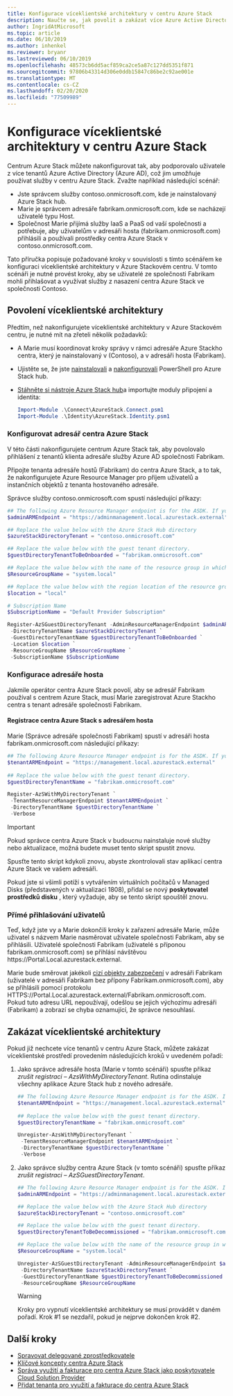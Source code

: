 ```yaml
---
title: Konfigurace víceklientské architektury v centru Azure Stack
description: Naučte se, jak povolit a zakázat více Azure Active Directory tenantů v centru Azure Stack.
author: IngridAtMicrosoft
ms.topic: article
ms.date: 06/10/2019
ms.author: inhenkel
ms.reviewer: bryanr
ms.lastreviewed: 06/10/2019
ms.openlocfilehash: 48573cb6dd5acf859ca2ce5a87c127dd5351f871
ms.sourcegitcommit: 97806b43314d306e0ddb15847c86be2c92ae001e
ms.translationtype: MT
ms.contentlocale: cs-CZ
ms.lasthandoff: 02/20/2020
ms.locfileid: "77509989"
---
```

# <a name="configure-multi-tenancy-in-azure-stack-hub"></a>Konfigurace víceklientské architektury v centru Azure Stack

Centrum Azure Stack můžete nakonfigurovat tak, aby podporovalo uživatele z více tenantů Azure Active Directory (Azure AD), což jim umožňuje používat služby v centru Azure Stack. Zvažte například následující scénář:

- Jste správcem služby contoso.onmicrosoft.com, kde je nainstalovaný Azure Stack hub.
- Marie je správcem adresáře fabrikam.onmicrosoft.com, kde se nacházejí uživatelé typu Host.
- Společnost Marie přijímá služby IaaS a PaaS od vaší společnosti a potřebuje, aby uživatelům v adresáři hosta (fabrikam.onmicrosoft.com) přihlásili a používali prostředky centra Azure Stack v contoso.onmicrosoft.com.

Tato příručka popisuje požadované kroky v souvislosti s tímto scénářem ke konfiguraci víceklientské architektury v Azure Stackovém centru. V tomto scénáři je nutné provést kroky, aby se uživatelé ze společnosti Fabrikam mohli přihlašovat a využívat služby z nasazení centra Azure Stack ve společnosti Contoso.

## <a name="enable-multi-tenancy"></a>Povolení víceklientské architektury

Předtím, než nakonfigurujete víceklientské architektury v Azure Stackovém centru, je nutné mít na zřeteli několik požadavků:
  
 - A Marie musí koordinovat kroky správy v rámci adresáře Azure Stackho centra, který je nainstalovaný v (Contoso), a v adresáři hosta (Fabrikam).
 - Ujistěte se, že jste [nainstalovali](azure-stack-powershell-install.md) a [nakonfigurovali](azure-stack-powershell-configure-admin.md) PowerShell pro Azure Stack hub.
 - [Stáhněte si nástroje Azure Stack hub](azure-stack-powershell-download.md)a importujte moduly připojení a identita:

    ```powershell
    Import-Module .\Connect\AzureStack.Connect.psm1
    Import-Module .\Identity\AzureStack.Identity.psm1
    ```

### <a name="configure-azure-stack-hub-directory"></a>Konfigurovat adresář centra Azure Stack

V této části nakonfigurujete centrum Azure Stack tak, aby povolovalo přihlášení z tenantů klienta adresáře služby Azure AD společnosti Fabrikam.

Připojte tenanta adresáře hostů (Fabrikam) do centra Azure Stack, a to tak, že nakonfigurujete Azure Resource Manager pro příjem uživatelů a instančních objektů z tenanta hostovaného adresáře.

Správce služby contoso.onmicrosoft.com spustí následující příkazy:

```powershell  
## The following Azure Resource Manager endpoint is for the ASDK. If you're in a multinode environment, contact your operator or service provider to get the endpoint.
$adminARMEndpoint = "https://adminmanagement.local.azurestack.external"

## Replace the value below with the Azure Stack Hub directory
$azureStackDirectoryTenant = "contoso.onmicrosoft.com"

## Replace the value below with the guest tenant directory. 
$guestDirectoryTenantToBeOnboarded = "fabrikam.onmicrosoft.com"

## Replace the value below with the name of the resource group in which the directory tenant registration resource should be created (resource group must already exist).
$ResourceGroupName = "system.local"

## Replace the value below with the region location of the resource group.
$location = "local"

# Subscription Name
$SubscriptionName = "Default Provider Subscription"

Register-AzSGuestDirectoryTenant -AdminResourceManagerEndpoint $adminARMEndpoint `
 -DirectoryTenantName $azureStackDirectoryTenant `
 -GuestDirectoryTenantName $guestDirectoryTenantToBeOnboarded `
 -Location $location `
 -ResourceGroupName $ResourceGroupName `
 -SubscriptionName $SubscriptionName
```

### <a name="configure-guest-directory"></a>Konfigurace adresáře hosta

Jakmile operátor centra Azure Stack povolí, aby se adresář Fabrikam používal s centrem Azure Stack, musí Marie zaregistrovat Azure Stackho centra s tenant adresáře společnosti Fabrikam.

#### <a name="registering-azure-stack-hub-with-the-guest-directory"></a>Registrace centra Azure Stack s adresářem hosta

Marie (Správce adresáře společnosti Fabrikam) spustí v adresáři hosta fabrikam.onmicrosoft.com následující příkazy:

```powershell
## The following Azure Resource Manager endpoint is for the ASDK. If you're in a multinode environment, contact your operator or service provider to get the endpoint.
$tenantARMEndpoint = "https://management.local.azurestack.external"
    
## Replace the value below with the guest tenant directory.
$guestDirectoryTenantName = "fabrikam.onmicrosoft.com"

Register-AzSWithMyDirectoryTenant `
 -TenantResourceManagerEndpoint $tenantARMEndpoint `
 -DirectoryTenantName $guestDirectoryTenantName `
 -Verbose
```

> [!IMPORTANT]
> Pokud správce centra Azure Stack v budoucnu nainstaluje nové služby nebo aktualizace, možná budete muset tento skript spustit znovu.
>
> Spusťte tento skript kdykoli znovu, abyste zkontrolovali stav aplikací centra Azure Stack ve vašem adresáři.
>
> Pokud jste si všimli potíží s vytvářením virtuálních počítačů v Managed Disks (představených v aktualizaci 1808), přidal se nový **poskytovatel prostředků disku** , který vyžaduje, aby se tento skript spouštěl znovu.

### <a name="direct-users-to-sign-in"></a>Přímé přihlašování uživatelů

Teď, když jste vy a Marie dokončili kroky k zařazení adresáře Marie, může uživatel s názvem Marie nasměrovat uživatele společnosti Fabrikam, aby se přihlásili. Uživatelé společnosti Fabrikam (uživatelé s příponou fabrikam.onmicrosoft.com) se přihlásí návštěvou https\://Portal.Local.azurestack.external.

Marie bude směrovat jakékoli [cizí objekty zabezpečení](/azure/role-based-access-control/rbac-and-directory-admin-roles) v adresáři Fabrikam (uživatelé v adresáři Fabrikam bez přípony Fabrikam.onmicrosoft.com), aby se přihlásili pomocí protokolu HTTPS\://Portal.Local.azurestack.external/Fabrikam.onmicrosoft.com. Pokud tuto adresu URL nepoužívají, odešlou se jejich výchozímu adresáři (Fabrikam) a zobrazí se chyba oznamující, že správce nesouhlasí.

## <a name="disable-multi-tenancy"></a>Zakázat víceklientské architektury

Pokud již nechcete více tenantů v centru Azure Stack, můžete zakázat víceklientské prostředí provedením následujících kroků v uvedeném pořadí:

1. Jako správce adresáře hosta (Marie v tomto scénáři) spusťte příkaz *zrušit registraci – AzsWithMyDirectoryTenant*. Rutina odinstaluje všechny aplikace Azure Stack hub z nového adresáře.

    ``` PowerShell
    ## The following Azure Resource Manager endpoint is for the ASDK. If you're in a multinode environment, contact your operator or service provider to get the endpoint.
    $tenantARMEndpoint = "https://management.local.azurestack.external"
        
    ## Replace the value below with the guest tenant directory.
    $guestDirectoryTenantName = "fabrikam.onmicrosoft.com"
    
    Unregister-AzsWithMyDirectoryTenant `
     -TenantResourceManagerEndpoint $tenantARMEndpoint `
     -DirectoryTenantName $guestDirectoryTenantName `
     -Verbose 
    ```

2. Jako správce služby centra Azure Stack (v tomto scénáři) spusťte příkaz *zrušit registraci – AzSGuestDirectoryTenant*.

    ``` PowerShell
    ## The following Azure Resource Manager endpoint is for the ASDK. If you're in a multinode environment, contact your operator or service provider to get the endpoint.
    $adminARMEndpoint = "https://adminmanagement.local.azurestack.external"
    
    ## Replace the value below with the Azure Stack Hub directory
    $azureStackDirectoryTenant = "contoso.onmicrosoft.com"
    
    ## Replace the value below with the guest tenant directory. 
    $guestDirectoryTenantToBeDecommissioned = "fabrikam.onmicrosoft.com"
    
    ## Replace the value below with the name of the resource group in which the directory tenant registration resource should be created (resource group must already exist).
    $ResourceGroupName = "system.local"
    
    Unregister-AzSGuestDirectoryTenant -AdminResourceManagerEndpoint $adminARMEndpoint `
     -DirectoryTenantName $azureStackDirectoryTenant `
     -GuestDirectoryTenantName $guestDirectoryTenantToBeDecommissioned `
     -ResourceGroupName $ResourceGroupName
    ```

    > [!WARNING]
    > Kroky pro vypnutí víceklientské architektury se musí provádět v daném pořadí. Krok #1 se nezdařil, pokud je nejprve dokončen krok #2.

## <a name="next-steps"></a>Další kroky

- [Spravovat delegované zprostředkovatele](azure-stack-delegated-provider.md)
- [Klíčové koncepty centra Azure Stack](azure-stack-overview.md)
- [Správa využití a fakturace pro centra Azure Stack jako poskytovatele Cloud Solution Provider](azure-stack-add-manage-billing-as-a-csp.md)
- [Přidat tenanta pro využití a fakturace do centra Azure Stack](azure-stack-csp-howto-register-tenants.md)
